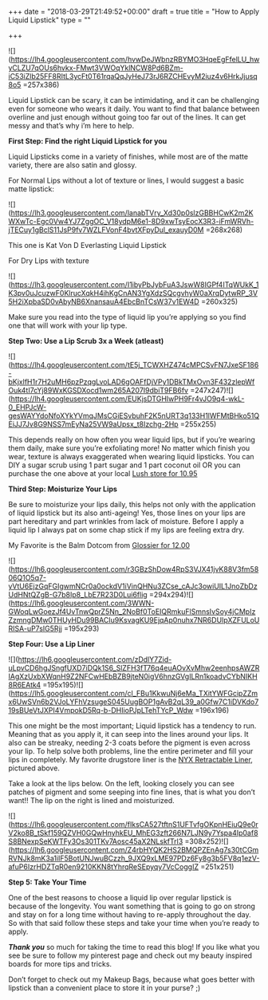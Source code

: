 +++
date = "2018-03-29T21:49:52+00:00"
draft = true
title = "How to Apply Liquid Lipstick"
type = ""

+++
  
![](https://lh4.googleusercontent.com/hvwDeJWbnzRBYMO3HqeEgFfelLU_hwyCLZU7qOUs6hvkx-FMwt3VWOqYklNCW8Pd6BZm-iC53iZlb25FF8RItL3ycFt0T61rqaQqJyHeJ73rJ6RZCHEvyM2iuz4v6HrkJjusq8o5 =257x386)

Liquid Lipstick can be scary, it can be intimidating, and it can be challenging even for someone who wears it daily. You want to find that balance between overline and just enough without going too far out of the lines. It can get messy and that’s why i’m here to help.

**First Step: Find the right Liquid Lipstick for you**

Liquid Lipsticks come in a variety of finishes, while most are of the matte variety, there are also satin and glossy. 

For Normal Lips without a lot of texture or lines, I would suggest a basic matte lipstick:

![](https://lh3.googleusercontent.com/lanabTVry_Xd30p0slzGBBHCwK2m2KWXwTc-Egc0Vw4YJ7ZggOC_V18ydpM6e1-8D9xwTsyEocX3R3-iFmWRVh-jTECuy1gBclS11JsP9fv7WZLFVonF4bvtXFpyDul_exauyD0M =268x268)

This one is Kat Von D Everlasting Liquid Lipstick

For Dry Lips with texture

![](https://lh3.googleusercontent.com/I1ibyPbJybFuA3JswW8IGPf4ITqWUkK_1K3pv0uJcuzwF0KlrucXqkH4ihKgCnAN3YgXdzSQcgvhyW0aXrqDytwRP_3V5H2iXpbaSD0vAbyNB6XnansauA4EbcBnTCsW37v1EW4D =260x325)

Make sure you read into the type of liquid lip you’re applying so you find one that will work with your lip type.

**Step Two: Use a Lip Scrub 3x a Week (atleast)**

![](https://lh4.googleusercontent.com/tE5j_TCWXHZ474cMPCSvFN7JxeSF186-bKjxlfH1r7H2uMH6pzPzqgLvoLAD6gOAFfDjVPy1DBkTMxOvn3F432zlepWfOuk4tI7cYj89WxKGSDXocd1wm265A207I9dbiT9FB6fv =247x247)![](https://lh4.googleusercontent.com/EUKjsDTGHIwPH9Fr4vJO9q4-wkL-0_EHPJcW-gesWAYYdoNfoXYkYVmqJMsCGiESvbuhF2K5nURT3q133H1lWFMtBHko51QEiJJ7Jv8G9NSS7mEyNa25VW9aUpsx_t8Izchg-2Hp =255x255)

This depends really on how often you wear liquid lips, but if you’re wearing them daily, make sure you’re exfoliating more! No matter which finish you wear, texture is always exaggerated when wearing liquid lipsticks. You can DIY a sugar scrub using 1 part sugar and 1 part coconut oil OR you can purchase the one above at your local [Lush store for 10.95](https://www.lushusa.com/face/lips/bubblegum/03056.html)

**Third Step: Moisturize Your Lips**

Be sure to moisturize your lips daily, this helps not only with the application of liquid lipstick but its also anti-ageing! Yes, those lines on your lips are part hereditary and part wrinkles from lack of moisture. Before I apply a liquid lip I always pat on some chap stick if my lips are feeling extra dry.

My Favorite is the Balm Dotcom from [Glossier for 12.00](https://www.glossier.com/products/balm-dotcom?gclid=CjwKCAjwnLjVBRAdEiwAKSGPI4nk_4XZdLX5UK1tDuFcuvo9pZlAw70QTL_bfivbTqA_P9-8sLTydhoCGcUQAvD_BwE)

![](https://lh6.googleusercontent.com/r3GBzShDow4RpS3VJX41jvK88V3fm5806Q1O5q7-yVtU6EjzGqFGIgwmNCr0a0ockdV1iVinQHNu3ZCse_cAJc3owiUIL1JnoZbDzUdHNtQZgB-G7b8Ip8_LbE7R23D0Lui6flig =294x294)![](https://lh6.googleusercontent.com/3WWN-GWoqLwGoezJf4UvTnwQprZ5Nn_2NoBf0ToEIQRmkuFlSmnsIvSoy4jCMpIzZzmngDMw0THUyHDu99BACIu9KsvagKU9EjqAp0nuhx7NR6DUIpXZFULoURISA-uP7sIG5Rjj =195x293)

**Step Four: Use a Lip Liner**

![](https://lh6.googleusercontent.com/zDdlY7Zid-uLpvCD6hgJSngfUXD7iDQk1S6_SlZFH3fT76q4euAOvXvMhw2eenhpsAWZRIAgXzUxbXWqnH9Z2NFCwHEbBZB9jteN0igV6hnzGVgILRn1koadvCYbNIKH8R6EAtk4 =195x195)![](https://lh5.googleusercontent.com/cl_FBu1KkwuNj6eMa_TXitYWFGcipZZmx6UwSVn6b2VJoLYFhVzsugeS045UugBOP1gAvB2qL39_a0Gfw7C1iDVKdo719sBUeVtJXPI4VmpokD5Rq-b-DHIioPJpLTehTYcP_Wdw =196x196)

This one might be the most important; Liquid lipstick has a tendency to run. Meaning that as you apply it, it can seep into the lines around your lips. It also can be streaky, needing 2-3 coats before the pigment is even across your lip. To help solve both problems, line the entire perimeter and fill your lips in completely. My favorite drugstore liner is the [NYX Retractable Liner](https://www.nyxcosmetics.com/retractable-lip-liner/NYX_051.html), pictured above. 

Take a look at the lips below. On the left, looking closely you can see patches of pigment and some seeping into fine lines, that is what you don’t want!! The lip on the right is lined and moisturized.

![](https://lh6.googleusercontent.com/fIksCA527tftnS1UFTvfgOKpnHEiuQ9e0rV2ko8B_tSkf159QZVH0GQwHnyhkEU_MhEG3zft266N7LJN9y7Yspa4Ip0af8S8BNexpSeKWTFy3Os301TKv7Aosc45aX2NLskfTrl3 =308x252)![](https://lh6.googleusercontent.com/Z4rbHYQK2HS2BMQPZEnAg7s30tCGmRVNJk8mK3a1iIF5BotUNJwuBCzzh_9JXQ9xLME97PDz6Fy8g3b5FV8q1ezV-afuP6IzrHDZTqR0en9210KKN8tYhrqReSEpyqy7VcCoggIZ =251x251)

**Step 5: Take Your Time**

One of the best reasons to choose a liquid lip over regular lipstick is because of the longevity. You want something that is going to go on strong and stay on for a long time without having to re-apply throughout the day. So with that said follow these steps and take your time when you’re ready to apply.

**_Thank you_** so much for taking the time to read this blog! If you like what you see be sure to follow my pinterest page and check out my beauty inspired boards for more tips and tricks.

Don’t forget to check out my Makeup Bags, because what goes better with lipstick than a convenient place to store it in your purse? ;)